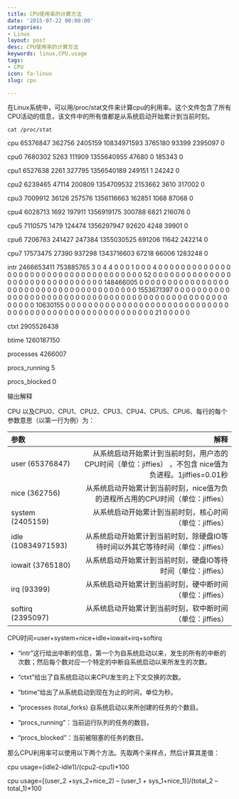 ```yaml
---
title: CPU使用率的计算方法
date: '2015-07-22 00:00:00'
categories:
- Linux
layout: post
desc: CPU使用率的计算方法
keywords: linux,CPU,usage
tags:
- CPU
icon: fa-linux
slug: cpu

---
```

在Linux系统中，可以用/proc/stat文件来计算cpu的利用率。这个文件包含了所有CPU活动的信息，该文件中的所有值都是从系统启动开始累计到当前时刻。

```
cat /proc/stat
```

cpu 65376847 362756 2405159 10834971593 3765180 93399 2395097 0

cpu0 7680302 5263 111909 1355640955 47680 0 185343 0

cpu1 6527638 2261 327795 1356540189 249151 1 24242 0

cpu2 6239465 47114 200809 1354709532 2153662 3610 317002 0

cpu3 7009912 36126 257576 1356116663 162851 1068 87068 0

cpu4 6028713 1692 197911 1356919175 300788 6821 216076 0

cpu5 7110575 1479 124474 1356297947 92620 4248 39901 0

cpu6 7206763 241427 247384 1355030525 691206 11642 242214 0

cpu7 17573475 27390 937298 1343716603 67218 66006 1283248 0

intr 2466653411 753885765 3 0 4 4 0 0 0 1 0 0 0 4 0 0 0 0 0 0 0 0 0 0 0 0 0 0 0 0 0 0 0 0 0 0 0 0 0 0 0 0 0 0 0 0 0 0 0 0 0 52 0 0 0 0 0 0 0 0 0 0 0 0 0 0 0 0 0 0 0 0 0 0 0 0 0 0 0 0 0 0 0 148466005 0 0 0 0 0 0 0 0 0 0 0 0 0 0 0 0 0 0 0 0 0 0 0 0 0 0 0 0 0 0 0 0 0 0 0 0 0 0 0 1553671397 0 0 0 0 0 0 0 0 0 0 0 0 0 0 0 0 0 0 0 0 0 0 0 0 0 0 0 0 0 0 0 0 0 0 0 0 0 0 0 0 0 0 0 0 0 0 0 0 0 0 0 0 0 0 10630155 0 0 0 0 0 0 0 0 0 0 0 0 0 0 0 0 0 0 0 0 0 0 0 0 0 0 0 0 0 0 0 0 0 0 0 0 0 0 0 0 0 0 0 0 0 0 0 0 0 0 0 0 0 0 0 21 0 0 0 0 0

ctxt 2905526438

btime 1260187150

processes 4266007

procs_running 5

procs_blocked 0

输出解释

CPU 以及CPU0、CPU1、CPU2、CPU3、CPU4、CPU5、CPU6、每行的每个参数意思（以第一行为例）为：

| 参数 | 解释 |
|:---- |----:|
| user (65376847) | 从系统启动开始累计到当前时刻，用户态的CPU时间（单位：jiffies） ，不包含 nice值为负进程。1jiffies=0.01秒 |
| nice (362756) | 从系统启动开始累计到当前时刻，nice值为负的进程所占用的CPU时间（单位：jiffies） |
| system (2405159) | 从系统启动开始累计到当前时刻，核心时间（单位：jiffies） |
| idle (10834971593) | 从系统启动开始累计到当前时刻，除硬盘IO等待时间以外其它等待时间（单位：jiffies） |
| iowait (3765180) | 从系统启动开始累计到当前时刻，硬盘IO等待时间（单位：jiffies） |
| irq (93399) | 从系统启动开始累计到当前时刻，硬中断时间（单位：jiffies） |
| softirq (2395097) | 从系统启动开始累计到当前时刻，软中断时间（单位：jiffies） |

CPU时间=user+system+nice+idle+iowait+irq+softirq

* “intr”这行给出中断的信息，第一个为自系统启动以来，发生的所有的中断的次数；然后每个数对应一个特定的中断自系统启动以来所发生的次数。

* “ctxt”给出了自系统启动以来CPU发生的上下文交换的次数。

* “btime”给出了从系统启动到现在为止的时间，单位为秒。

* “processes (total_forks) 自系统启动以来所创建的任务的个数目。

* “procs_running”：当前运行队列的任务的数目。

* “procs_blocked”：当前被阻塞的任务的数目。

那么CPU利用率可以使用以下两个方法。先取两个采样点，然后计算其差值：

cpu usage=(idle2-idle1)/(cpu2-cpu1)*100

cpu usage=[(user_2 +sys_2+nice_2) – (user_1 + sys_1+nice_1)]/(total_2 – total_1)*100